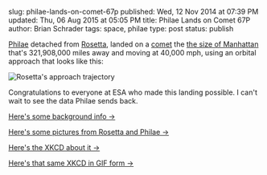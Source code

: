 slug: philae-lands-on-comet-67p
published: Wed, 12 Nov 2014 at 07:39 PM
updated: Thu, 06 Aug 2015 at 05:05 PM
title: Philae Lands on Comet 67P
author: Brian Schrader
tags: space, philae
type: post
status: publish

[Philae][1] detached from [Rosetta][4], landed on a [comet][2] the [the size of Manhattan][3] that's 321,908,000 miles away and  moving at 40,000 mph, using an orbital approach that looks like this:

![Rosetta's approach trajectory](http://brianschrader.com/images/blog/philae_trajectory.png)

Congratulations to everyone at ESA who made this landing possible. I can't wait to see the data Philae sends back.

[1]: http://en.wikipedia.org/wiki/Philae_(spacecraft)
[2]: http://en.wikipedia.org/wiki/67P/Churyumov%E2%80%93Gerasimenko
[3]: http://graphics8.nytimes.com/newsgraphics/2014/11/08/rosetta-philae/assets/NYT_comet_manhattan_comparison.jpg
[4]: http://en.wikipedia.org/wiki/Rosetta_(spacecraft)


[Here's some background info &#8594;](http://www.universetoday.com/116231/touchdown-philae-successfully-lands-on-rosettas-comet/)

[Here's some pictures from Rosetta and Philae &#8594;](http://www.nytimes.com/interactive/2014/11/12/science/space/rosetta-philae-comet-landing.html)

[Here's the XKCD about it &#8594;](http://xkcd.com/1446/)

[Here's that same XKCD in GIF form &#8594;](http://www.tanyaharrisonofmars.com/philae.gif)
